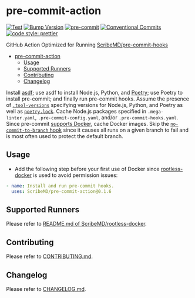 # pre-commit-action

[![Test](https://github.com/ScribeMD/pre-commit-action/workflows/Test/badge.svg)](https://github.com/ScribeMD/pre-commit-action/actions/workflows/test.yaml)
[![Bump Version](https://github.com/ScribeMD/pre-commit-action/workflows/Bump%20Version/badge.svg)](https://github.com/ScribeMD/pre-commit-action/actions/workflows/bump-version.yaml)
[![pre-commit](https://img.shields.io/badge/pre--commit-enabled-brightgreen?logo=pre-commit&logoColor=white)](https://github.com/pre-commit/pre-commit)
[![Conventional Commits](https://img.shields.io/badge/Conventional%20Commits-1.0.0-yellow.svg?style=flat-square)](https://conventionalcommits.org)
[![code style: prettier](https://img.shields.io/badge/code_style-prettier-ff69b4.svg?style=flat-square)](https://github.com/prettier/prettier)

GitHub Action Optimized for Running
[ScribeMD/pre-commit-hooks](https://github.com/ScribeMD/pre-commit-hooks/)

<!--TOC-->

- [pre-commit-action](#pre-commit-action)
  - [Usage](#usage)
  - [Supported Runners](#supported-runners)
  - [Contributing](#contributing)
  - [Changelog](#changelog)

<!--TOC-->

Install [asdf](https://asdf-vm.com/); use asdf to install Node.js, Python, and
[Poetry](https://python-poetry.org/); use Poetry to install
pre-commit; and finally run pre-commit hooks. Assume the presence of
[`.tool-versions`](https://asdf-vm.com/manage/configuration.html#tool-versions)
specifying versions for Node.js, Python, and Poetry as well as
[`poetry.lock`](https://python-poetry.org/docs/basic-usage/#installing-with-poetrylock).
Cache Node.js packages specified in `.mega-linter.yaml`,
`.pre-commit-config.yaml`, and/or `.pre-commit-hooks.yaml`.
Since pre-commit [supports Docker](https://pre-commit.com/#docker_image), cache
Docker images. Skip the
[`no-commit-to-branch` hook](https://github.com/pre-commit/pre-commit-hooks#no-commit-to-branch)
since it causes all runs on a given branch to fail and is most often used to
protect the default branch.

## Usage

- Add the following step before your first use of Docker since
  [rootless-docker](https://github.com/ScribeMD/rootless-docker) is used to avoid
  permission issues:

```yaml
- name: Install and run pre-commit hooks.
  uses: ScribeMD/pre-commit-action@0.1.6
```

## Supported Runners

Please refer to
[README.md of ScribeMD/rootless-docker](https://github.com/ScribeMD/rootless-docker#supported-runners).

## Contributing

Please refer to [CONTRIBUTING.md](CONTRIBUTING.md).

## Changelog

Please refer to [CHANGELOG.md](CHANGELOG.md).
